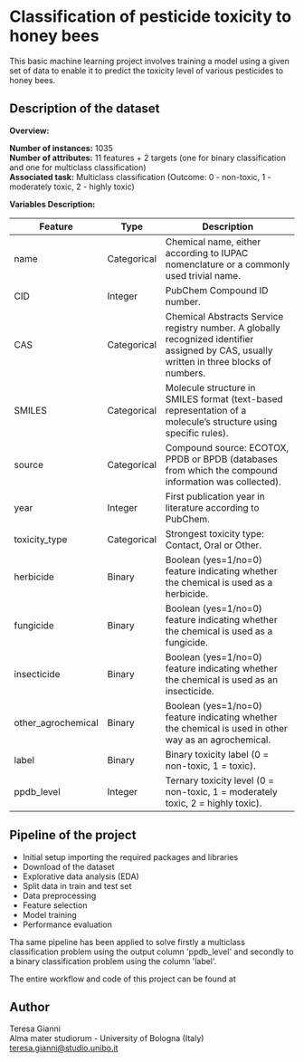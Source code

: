 # Classification of pesticide toxicity to honey bees
This basic machine learning project involves training a model using a given set of data to enable it to predict the toxicity level of various pesticides to honey bees.
## Description of the dataset
**Overview:**

**Number of instances:** 1035  
**Number of attributes:** 11 features + 2 targets (one for binary classification and one for multiclass classification)  
**Associated task:** Multiclass classification (Outcome: 0 - non-toxic, 1 - moderately toxic, 2 - highly toxic)

**Variables Description:**

| Feature           | Type        | Description                                                                 |
|-------------------|-------------|-----------------------------------------------------------------------------|
| name              | Categorical | Chemical name, either according to IUPAC nomenclature or a commonly used trivial name. |
| CID               | Integer     | PubChem Compound ID number.                                                 |
| CAS               | Categorical | Chemical Abstracts Service registry number. A globally recognized identifier assigned by CAS, usually written in three blocks of numbers. |
| SMILES            | Categorical | Molecule structure in SMILES format (text-based representation of a molecule’s structure using specific rules). |
| source            | Categorical | Compound source: ECOTOX, PPDB or BPDB (databases from which the compound information was collected). |
| year              | Integer     | First publication year in literature according to PubChem.                  |
| toxicity_type     | Categorical | Strongest toxicity type: Contact, Oral or Other.                            |
| herbicide         | Binary      | Boolean (yes=1/no=0) feature indicating whether the chemical is used as a herbicide. |
| fungicide         | Binary      | Boolean (yes=1/no=0) feature indicating whether the chemical is used as a fungicide. |
| insecticide       | Binary      | Boolean (yes=1/no=0) feature indicating whether the chemical is used as an insecticide. |
| other_agrochemical| Binary      | Boolean (yes=1/no=0) feature indicating whether the chemical is used in other way as an agrochemical. |
| label             | Binary      | Binary toxicity label (0 = non-toxic, 1 = toxic).                           |
| ppdb_level        | Integer     | Ternary toxicity level (0 = non-toxic, 1 = moderately toxic, 2 = highly toxic). |

## Pipeline of the project
- Initial setup importing the required packages and libraries
- Download of the dataset
- Explorative data analysis (EDA)
- Split data in train and test set
- Data preprocessing
- Feature selection
- Model training
- Performance evaluation 

Tha same pipeline has been applied to solve firstly a multiclass classification problem using the output column 'ppdb_level' and secondly to a binary classification problem using the column 'label'. 

The entire workflow and code of this project can be found at  
## Author 
Teresa Gianni  
Alma mater studiorum - University of Bologna (Italy)  
teresa.gianni@studio.unibo.it 

